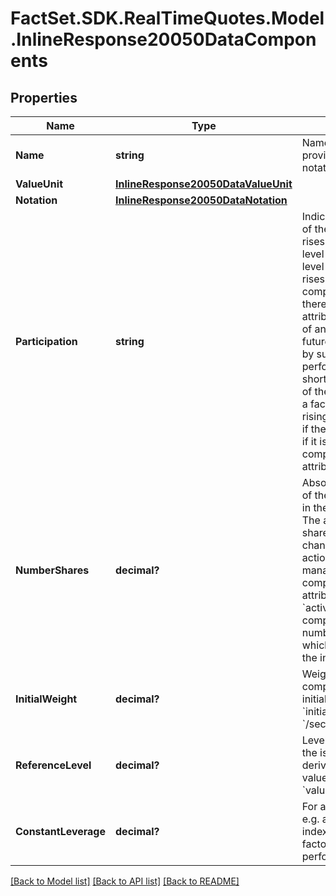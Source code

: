 # FactSet.SDK.RealTimeQuotes.Model.InlineResponse20050DataComponents

## Properties

Name | Type | Description | Notes
------------ | ------------- | ------------- | -------------
**Name** | **string** | Name of the component, provided also if there is no notation for the component. | [optional] 
**ValueUnit** | [**InlineResponse20050DataValueUnit**](InlineResponse20050DataValueUnit.md) |  | [optional] 
**Notation** | [**InlineResponse20050DataNotation**](InlineResponse20050DataNotation.md) |  | [optional] 
**Participation** | **string** | Indicates whether the level of the composite instrument rises or falls with a rising level of the component. The level of a basket always rises with rising level of its components and vice versa; therefore, for those the attribute is not set. The level of an alpha structure or a futures spread is calculated by subtracting the performance (price) of the short component from that of the long one. The level of a factor index rises with rising level of its component if the latter is long, and falls if it is short. For the type of composite instrument, see attribute  &#x60;typeComposite&#x60;. | [optional] 
**NumberShares** | **decimal?** | Absolute number of shares of the component contained in the composite instrument.  The absolute number of shares can be subject to change due to corporate actions or active management of the composite instrument (see attribute &#x60;activeManagement&#x60;). If the component is an index, the number of shares is a factor which applies to the level of the index. | [optional] 
**InitialWeight** | **decimal?** | Weighting of the component, valid only at initial fixing   (see attribute &#x60;initialFixing&#x60; in endpoint &#x60;/securitizedDerivative/get&#x60;).  | [optional] 
**ReferenceLevel** | **decimal?** | Level of the component on the issue date of the derivative product.  For the value unit, see attribute &#x60;valueUnit&#x60;. | [optional] 
**ConstantLeverage** | **decimal?** | For a leveraged component, e.g. a component of a factor index, day-to-day leverage factor of the component&#39;s performance. | [optional] 

[[Back to Model list]](../README.md#documentation-for-models) [[Back to API list]](../README.md#documentation-for-api-endpoints) [[Back to README]](../README.md)

